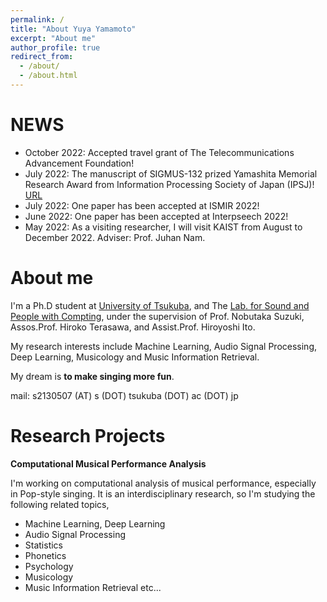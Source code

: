 ```yaml
---
permalink: /
title: "About Yuya Yamamoto"
excerpt: "About me"
author_profile: true
redirect_from: 
  - /about/
  - /about.html
---
```


<!--This is the front page of a website that is powered by the [academicpages template](https://github.com/academicpages/academicpages.github.io) and hosted on GitHub pages. [GitHub pages](https://pages.github.com) is a free service in which websites are built and hosted from code and data stored in a GitHub repository, automatically updating when a new commit is made to the respository. This template was forked from the [Minimal Mistakes Jekyll Theme](https://mmistakes.github.io/minimal-mistakes/) created by Michael Rose, and then extended to support the kinds of content that academics have: publications, talks, teaching, a portfolio, blog posts, and a dynamically-generated CV. You can fork [this repository](https://github.com/academicpages/academicpages.github.io) right now, modify the configuration and markdown files, add your own PDFs and other content, and have your own site for free, with no ads! An older version of this template powers my own personal website at [stuartgeiger.com](http://stuartgeiger.com), which uses [this Github repository](https://github.com/staeiou/staeiou.github.io).
-->

NEWS
======
- October 2022: Accepted travel grant of The Telecommunications Advancement Foundation! 
- July 2022: The manuscript of SIGMUS-132 prized Yamashita Memorial Research Award from Information Processing Society of Japan (IPSJ)! [URL](https://www.ipsj.or.jp/award/yamasita2022-detail.html#mus)
- July 2022: One paper has been accepted at ISMIR 2022!
- June 2022: One paper has been accepted at Interpseech 2022!
- May 2022: As a visiting researcher, I will visit KAIST from August to December 2022. Adviser: Prof. Juhan Nam. 

About me
======

I'm a Ph.D student at [University of Tsukuba](), and The [Lab. for Sound and People with Compting](https://lspc.slis.tsukuba.ac.jp/), under the supervision of Prof. Nobutaka Suzuki,  Assos.Prof. Hiroko Terasawa, and  Assist.Prof. Hiroyoshi Ito.

My research interests include Machine Learning, Audio Signal Processing, Deep Learning, Musicology and Music Information Retrieval.

My dream is **to make singing more fun**.

mail: s2130507 (AT) s (DOT) tsukuba (DOT) ac (DOT) jp


Research Projects
======

 **Computational Musical Performance Analysis**
 
 I'm working on computational analysis of musical performance, especially in Pop-style singing.
 It is an interdisciplinary research, so I'm studying the following related topics,
 + Machine Learning, Deep Learning
 + Audio Signal Processing
 + Statistics
 + Phonetics
 + Psychology
 + Musicology
 + Music Information Retrieval
 etc...
 
 
